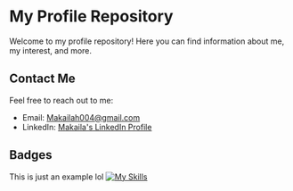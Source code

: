 # My Profile Repository

Welcome to my profile repository! Here you can find information about me, my interest, and more.

## Contact Me
Feel free to reach out to me:

- Email: Makailah004@gmail.com
- LinkedIn: [Makaila's LinkedIn Profile](www.linkedin.com/in/makailahall)
## Badges
This is just an example lol
[![My Skills](https://skillicons.dev/icons?i=aws,gcp,azure,react,vue,flutter&perline=3)](https://skillicons.dev)
